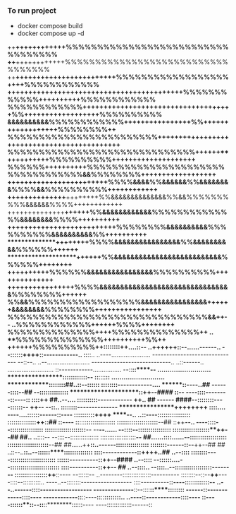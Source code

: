 ### To run project

- docker compose build
- docker compose up -d


++******************************++++++++++++%%%%%%%%%%%%%%%%%%%%%%%%%%%%%%%%%%
++******************************++++++++++++%%%%%%%%%%%%%%%%%%%%%%%%%%%%%%%%%%
++****++++************++++**++++++++++++++++%%%%%%%%%%%%%%%%%%++++%%%%%%%%%%%%
++++++++++++++**++++++++++++++++++++++++++++%%%%%%%%%%%%++++++++++%%%%%%%%%%%%
%%%%%%%%%%%%++++++++++++++++++++++++++++++++++++%%++++++++++++++++++%%%%%%%%%%
&&&&&&&&&&%%%%%%%%%%%%++++++++**********++++++++%%++++++++++++++++++%%%%%%%%++
%%%%%%%%%%%%%%%%%%%%%%%%++++++++**********++++++++++++++++++++++++++++++++++++
%%%%%%%%%%%%%%%%%%%%%%%%%%%%%%++++++**++++++++++%%%%%%%%%%++++++++++++++++++++
%%%%%%++++++++++%%%%%%%%%%%%%%%%%%%%%%%%%%%%%%%%%%&&%%%%%%%%++++++++++++++++++
++++++++++++++++++++++++%%%%&&&&%%&&&&&&%%&&&&&&&&%%%%&&%%%%%%%%%%++++++++++++
++++++++++++++****++++++++%%&&&&&&&&&&&&&&%%&&%%%%%%%%%%&&&&&&%%%%++++++++++++
++++++++++++++********++++++%%&&&&&&&&&&&&%%%%%%%%%%%%%%&&&&&&&&%%%%++++++++++
++++++++++++++++++**++++++++%%%%%%%%&&&&&&&&&&%%%%%%%%%%&&&&&&&&&&%%++++++++++
**********************++++++++%%%%&&&&&&&&&&&&&&&&%%&&&&&&&&&&%%%%%%++++++****
**************************++++++%%&&&&&&&&&&&&&&&&&&&&&&&&&&%%%%%%++++++++****
******************++++++++++%%%%%%&&&&&&&&&&&&&&&&%%%%%%%%%%++++++++++++++****
++++++++++++++++%%%%&&&&&&&&&&&&&&&&&&&&&&&&&&&&&&&&%%%%%%%%++++++************
%%&&%%%%%%%%%%%%%%%%%%&&&&&&&&&&&&&&&&++++++&&&&&&&&%%%%%%%%++++++++++++++**++
%%%%%%%%%%%%%%%%%%%%%%%%%%%%%%%%&&++--      ..**%%%%%%%%%%%%++++++%%%%++++++++
%%%%%%%%%%%%%%++++%%%%%%%%%%%%%%++    ..        **%%%%%%%%%%%%%%++++++++++%%++
**++++++%%%%%%%%%%++::::::::**++....::--        ..****++++++::--......------..
--::::::**++++**::------------..  ::**::..        ..----......................
------------------------------    --::--..        ..--........................
----------------------------..    ..::------..      ..........................
::------------................  --::**::****--      ..........................
****************::::::::::::--  ::**::::****::      ..........................
********************::::::**::##..::--::::**::      ::**::::::------------....
**********************::----..##  ------::::--##    --**********::::::::::::::
********************::****++--####  ****::--          ----::::--------::----::
********************::::++**      ##..--....          ::**::::::::------------
************************++..      ##  ------      ####--**::::::::----::::::--
++**********************--            --::..            ::::::::--------------
****************++++++++              ::::....    ----....**::::::------::----
::::::::::********++++**              ****--..    ..::**----**::::::::::::::::
::::::::::::::******++::##            ::**----      ::****::::**::::::::::::::
::::::::::::::::::::**--##            ::++**--..    ----::::--::::::::::::::::
::::::::::::::::::::**--              --****--......  --::::--::::::::::::::::
::::::::::::::::::**++--##      ##..  ..****::::--    --::::--::::::::::::::::
::::::::::::::::::::**--        ##......******::::......--::::**::::::::::::::
::::::::::::::::::::**--##      ##......++******::..------::****::::::::::::::
::::::::------::--**++--##  ##  ..::--..********::..--::::::****::::::::::::::
::::------------::++++..##    ..--::::  **::::::::----::::::**::::::::::::::::
::::::----------::++**--####  ..--::::  --::::::....--::::::::::::::::::::::::
::::----------::**++**--  ##  ..--::::..  --::::..--::::::::::::::::::--------
::::::::::::::::++**::----    --::::::--  ..--------::::::::::::::::----------
::::::::--::--**++**----::::--::::::::::..  ----..--::::::::------------------
::::----------****::----::**::**::::::::--  ..--..------::::------------------
--------------****::--::::**::****::::::::        ------::------------::::----
------------::**::----**::**::****::::::::..      ..----::------------::::----
::----::::::**::--::****::********::::::----        ----::::::::::::::------::
